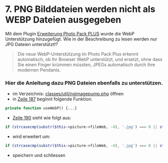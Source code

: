 # 7. PNG Bilddateien werden nicht als WEBP Dateien ausgegeben

Mit dem Plugin <a href="https://www.siquando.de/pro-web/erweiterungen/photo-pack/" target="_blank" rel="noopener noreferrer">Erweiterung
Photo Pack PLUS</a> wurde die WebP Unterstützung hinzugefügt. Wie in der Beschreibung zu lesen werden nur JPG Dateien
unterstützt!?

> Die neue WebP-Unterstützung im Photo Pack Plus erkennt automatisch, ob Ihr Browser WebP unterstützt, und ersetzt, ohne
> dass Sie einen Finger krümmen müssten, JPEGs automatisch durch ihre modernen Pendants.

### Hier die Anleitung dazu PNG Dateien ebenfalls zu unterstützen.

- im Verzeichnis: [classes/util/ngimagepump.php](../original-files/classes/util/ngimagepump.php) öffnen
- in [Zeile 187](../original-files/classes/util/ngimagepump.php#L187) beginnt folgende Funktion:

```php
private function useWebP() {...}
```

- [Zeile 190](../original-files/classes/util/ngimagepump.php#L190) sieht wie folgt aus:

```php
if (strcasecmp(substr($this->picture->fileWeb, -4), '.jpg') === 0 || strcasecmp(substr($this->picture->fileWeb, -5), '.jpeg') === 0) {...}
```

- wird erweitert um:

```php
if (strcasecmp(substr($this->picture->fileWeb, -4), '.jpg') === 0 || strcasecmp(substr($this->picture->fileWeb, -5), '.jpeg') === 0 || strcasecmp(substr($this->picture->fileWeb, -4), '.png') === 0) {...}
```

- speichern und schliessen
